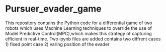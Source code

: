 # Pursuer_evader_game
This repository contains the Python code for a differential game of two robots which uses Machine Learning techniques to override the use of Model Predictive Control(MPC),which makes this strategy of capturing efficient in real-time. 
Two ipynb files are added contains two diffrent cases 1) fixed point case 2) varing position of the evader
